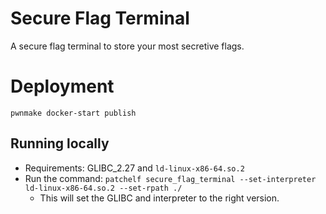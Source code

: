 # Secure Flag Terminal

A secure flag terminal to store your most secretive flags.

# Deployment

`pwnmake docker-start publish`

## Running locally

- Requirements: GLIBC_2.27 and `ld-linux-x86-64.so.2`
- Run the command: `patchelf secure_flag_terminal --set-interpreter ld-linux-x86-64.so.2 --set-rpath ./`
    - This will set the GLIBC and interpreter to the right version.
